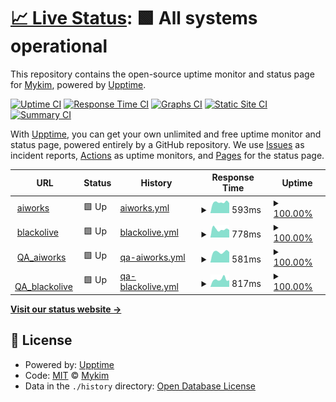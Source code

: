 # [📈 Live Status](https://mykim0527.github.io/upptime): <!--live status--> **🟩 All systems operational**

This repository contains the open-source uptime monitor and status page for [Mykim](https://mykim0527.github.io/upptime), powered by [Upptime](https://github.com/upptime/upptime).

[![Uptime CI](https://github.com/mykim0527/upptime/workflows/Uptime%20CI/badge.svg)](https://github.com/mykim0527/upptime/actions?query=workflow%3A%22Uptime+CI%22)
[![Response Time CI](https://github.com/mykim0527/upptime/workflows/Response%20Time%20CI/badge.svg)](https://github.com/mykim0527/upptime/actions?query=workflow%3A%22Response+Time+CI%22)
[![Graphs CI](https://github.com/mykim0527/upptime/workflows/Graphs%20CI/badge.svg)](https://github.com/mykim0527/upptime/actions?query=workflow%3A%22Graphs+CI%22)
[![Static Site CI](https://github.com/mykim0527/upptime/workflows/Static%20Site%20CI/badge.svg)](https://github.com/mykim0527/upptime/actions?query=workflow%3A%22Static+Site+CI%22)
[![Summary CI](https://github.com/mykim0527/upptime/workflows/Summary%20CI/badge.svg)](https://github.com/mykim0527/upptime/actions?query=workflow%3A%22Summary+CI%22)

With [Upptime](https://upptime.js.org), you can get your own unlimited and free uptime monitor and status page, powered entirely by a GitHub repository. We use [Issues](https://github.com/mykim0527/upptime/issues) as incident reports, [Actions](https://github.com/mykim0527/upptime/actions) as uptime monitors, and [Pages](https://mykim0527.github.io/upptime) for the status page.

<!--start: status pages-->
<!-- This summary is generated by Upptime (https://github.com/upptime/upptime) -->
<!-- Do not edit this manually, your changes will be overwritten -->
<!-- prettier-ignore -->
| URL | Status | History | Response Time | Uptime |
| --- | ------ | ------- | ------------- | ------ |
| <img alt="" src="https://favicons.githubusercontent.com/aiworks.co.kr" height="13"> [aiworks](https://aiworks.co.kr/) | 🟩 Up | [aiworks.yml](https://github.com/mykim0527/upptime/commits/HEAD/history/aiworks.yml) | <details><summary><img alt="Response time graph" src="./graphs/aiworks/response-time-week.png" height="20"> 593ms</summary><br><a href="https://mykim0527.github.io/upptime/history/aiworks"><img alt="Response time 699" src="https://img.shields.io/endpoint?url=https%3A%2F%2Fraw.githubusercontent.com%2Fmykim0527%2Fupptime%2FHEAD%2Fapi%2Faiworks%2Fresponse-time.json"></a><br><a href="https://mykim0527.github.io/upptime/history/aiworks"><img alt="24-hour response time 553" src="https://img.shields.io/endpoint?url=https%3A%2F%2Fraw.githubusercontent.com%2Fmykim0527%2Fupptime%2FHEAD%2Fapi%2Faiworks%2Fresponse-time-day.json"></a><br><a href="https://mykim0527.github.io/upptime/history/aiworks"><img alt="7-day response time 593" src="https://img.shields.io/endpoint?url=https%3A%2F%2Fraw.githubusercontent.com%2Fmykim0527%2Fupptime%2FHEAD%2Fapi%2Faiworks%2Fresponse-time-week.json"></a><br><a href="https://mykim0527.github.io/upptime/history/aiworks"><img alt="30-day response time 642" src="https://img.shields.io/endpoint?url=https%3A%2F%2Fraw.githubusercontent.com%2Fmykim0527%2Fupptime%2FHEAD%2Fapi%2Faiworks%2Fresponse-time-month.json"></a><br><a href="https://mykim0527.github.io/upptime/history/aiworks"><img alt="1-year response time 699" src="https://img.shields.io/endpoint?url=https%3A%2F%2Fraw.githubusercontent.com%2Fmykim0527%2Fupptime%2FHEAD%2Fapi%2Faiworks%2Fresponse-time-year.json"></a></details> | <details><summary><a href="https://mykim0527.github.io/upptime/history/aiworks">100.00%</a></summary><a href="https://mykim0527.github.io/upptime/history/aiworks"><img alt="All-time uptime 99.92%" src="https://img.shields.io/endpoint?url=https%3A%2F%2Fraw.githubusercontent.com%2Fmykim0527%2Fupptime%2FHEAD%2Fapi%2Faiworks%2Fuptime.json"></a><br><a href="https://mykim0527.github.io/upptime/history/aiworks"><img alt="24-hour uptime 100.00%" src="https://img.shields.io/endpoint?url=https%3A%2F%2Fraw.githubusercontent.com%2Fmykim0527%2Fupptime%2FHEAD%2Fapi%2Faiworks%2Fuptime-day.json"></a><br><a href="https://mykim0527.github.io/upptime/history/aiworks"><img alt="7-day uptime 100.00%" src="https://img.shields.io/endpoint?url=https%3A%2F%2Fraw.githubusercontent.com%2Fmykim0527%2Fupptime%2FHEAD%2Fapi%2Faiworks%2Fuptime-week.json"></a><br><a href="https://mykim0527.github.io/upptime/history/aiworks"><img alt="30-day uptime 100.00%" src="https://img.shields.io/endpoint?url=https%3A%2F%2Fraw.githubusercontent.com%2Fmykim0527%2Fupptime%2FHEAD%2Fapi%2Faiworks%2Fuptime-month.json"></a><br><a href="https://mykim0527.github.io/upptime/history/aiworks"><img alt="1-year uptime 99.92%" src="https://img.shields.io/endpoint?url=https%3A%2F%2Fraw.githubusercontent.com%2Fmykim0527%2Fupptime%2FHEAD%2Fapi%2Faiworks%2Fuptime-year.json"></a></details>
| <img alt="" src="https://favicons.githubusercontent.com/opbo.aiworks.co.kr" height="13"> [blackolive](https://opbo.aiworks.co.kr/#/) | 🟩 Up | [blackolive.yml](https://github.com/mykim0527/upptime/commits/HEAD/history/blackolive.yml) | <details><summary><img alt="Response time graph" src="./graphs/blackolive/response-time-week.png" height="20"> 778ms</summary><br><a href="https://mykim0527.github.io/upptime/history/blackolive"><img alt="Response time 752" src="https://img.shields.io/endpoint?url=https%3A%2F%2Fraw.githubusercontent.com%2Fmykim0527%2Fupptime%2FHEAD%2Fapi%2Fblackolive%2Fresponse-time.json"></a><br><a href="https://mykim0527.github.io/upptime/history/blackolive"><img alt="24-hour response time 707" src="https://img.shields.io/endpoint?url=https%3A%2F%2Fraw.githubusercontent.com%2Fmykim0527%2Fupptime%2FHEAD%2Fapi%2Fblackolive%2Fresponse-time-day.json"></a><br><a href="https://mykim0527.github.io/upptime/history/blackolive"><img alt="7-day response time 778" src="https://img.shields.io/endpoint?url=https%3A%2F%2Fraw.githubusercontent.com%2Fmykim0527%2Fupptime%2FHEAD%2Fapi%2Fblackolive%2Fresponse-time-week.json"></a><br><a href="https://mykim0527.github.io/upptime/history/blackolive"><img alt="30-day response time 769" src="https://img.shields.io/endpoint?url=https%3A%2F%2Fraw.githubusercontent.com%2Fmykim0527%2Fupptime%2FHEAD%2Fapi%2Fblackolive%2Fresponse-time-month.json"></a><br><a href="https://mykim0527.github.io/upptime/history/blackolive"><img alt="1-year response time 752" src="https://img.shields.io/endpoint?url=https%3A%2F%2Fraw.githubusercontent.com%2Fmykim0527%2Fupptime%2FHEAD%2Fapi%2Fblackolive%2Fresponse-time-year.json"></a></details> | <details><summary><a href="https://mykim0527.github.io/upptime/history/blackolive">100.00%</a></summary><a href="https://mykim0527.github.io/upptime/history/blackolive"><img alt="All-time uptime 99.24%" src="https://img.shields.io/endpoint?url=https%3A%2F%2Fraw.githubusercontent.com%2Fmykim0527%2Fupptime%2FHEAD%2Fapi%2Fblackolive%2Fuptime.json"></a><br><a href="https://mykim0527.github.io/upptime/history/blackolive"><img alt="24-hour uptime 100.00%" src="https://img.shields.io/endpoint?url=https%3A%2F%2Fraw.githubusercontent.com%2Fmykim0527%2Fupptime%2FHEAD%2Fapi%2Fblackolive%2Fuptime-day.json"></a><br><a href="https://mykim0527.github.io/upptime/history/blackolive"><img alt="7-day uptime 100.00%" src="https://img.shields.io/endpoint?url=https%3A%2F%2Fraw.githubusercontent.com%2Fmykim0527%2Fupptime%2FHEAD%2Fapi%2Fblackolive%2Fuptime-week.json"></a><br><a href="https://mykim0527.github.io/upptime/history/blackolive"><img alt="30-day uptime 97.24%" src="https://img.shields.io/endpoint?url=https%3A%2F%2Fraw.githubusercontent.com%2Fmykim0527%2Fupptime%2FHEAD%2Fapi%2Fblackolive%2Fuptime-month.json"></a><br><a href="https://mykim0527.github.io/upptime/history/blackolive"><img alt="1-year uptime 99.24%" src="https://img.shields.io/endpoint?url=https%3A%2F%2Fraw.githubusercontent.com%2Fmykim0527%2Fupptime%2FHEAD%2Fapi%2Fblackolive%2Fuptime-year.json"></a></details>
| <img alt="" src="https://favicons.githubusercontent.com/taw.aiworks.co.kr" height="13"> [QA_aiworks](https://taw.aiworks.co.kr/) | 🟩 Up | [qa-aiworks.yml](https://github.com/mykim0527/upptime/commits/HEAD/history/qa-aiworks.yml) | <details><summary><img alt="Response time graph" src="./graphs/qa-aiworks/response-time-week.png" height="20"> 581ms</summary><br><a href="https://mykim0527.github.io/upptime/history/qa-aiworks"><img alt="Response time 584" src="https://img.shields.io/endpoint?url=https%3A%2F%2Fraw.githubusercontent.com%2Fmykim0527%2Fupptime%2FHEAD%2Fapi%2Fqa-aiworks%2Fresponse-time.json"></a><br><a href="https://mykim0527.github.io/upptime/history/qa-aiworks"><img alt="24-hour response time 573" src="https://img.shields.io/endpoint?url=https%3A%2F%2Fraw.githubusercontent.com%2Fmykim0527%2Fupptime%2FHEAD%2Fapi%2Fqa-aiworks%2Fresponse-time-day.json"></a><br><a href="https://mykim0527.github.io/upptime/history/qa-aiworks"><img alt="7-day response time 581" src="https://img.shields.io/endpoint?url=https%3A%2F%2Fraw.githubusercontent.com%2Fmykim0527%2Fupptime%2FHEAD%2Fapi%2Fqa-aiworks%2Fresponse-time-week.json"></a><br><a href="https://mykim0527.github.io/upptime/history/qa-aiworks"><img alt="30-day response time 584" src="https://img.shields.io/endpoint?url=https%3A%2F%2Fraw.githubusercontent.com%2Fmykim0527%2Fupptime%2FHEAD%2Fapi%2Fqa-aiworks%2Fresponse-time-month.json"></a><br><a href="https://mykim0527.github.io/upptime/history/qa-aiworks"><img alt="1-year response time 584" src="https://img.shields.io/endpoint?url=https%3A%2F%2Fraw.githubusercontent.com%2Fmykim0527%2Fupptime%2FHEAD%2Fapi%2Fqa-aiworks%2Fresponse-time-year.json"></a></details> | <details><summary><a href="https://mykim0527.github.io/upptime/history/qa-aiworks">100.00%</a></summary><a href="https://mykim0527.github.io/upptime/history/qa-aiworks"><img alt="All-time uptime 96.64%" src="https://img.shields.io/endpoint?url=https%3A%2F%2Fraw.githubusercontent.com%2Fmykim0527%2Fupptime%2FHEAD%2Fapi%2Fqa-aiworks%2Fuptime.json"></a><br><a href="https://mykim0527.github.io/upptime/history/qa-aiworks"><img alt="24-hour uptime 100.00%" src="https://img.shields.io/endpoint?url=https%3A%2F%2Fraw.githubusercontent.com%2Fmykim0527%2Fupptime%2FHEAD%2Fapi%2Fqa-aiworks%2Fuptime-day.json"></a><br><a href="https://mykim0527.github.io/upptime/history/qa-aiworks"><img alt="7-day uptime 100.00%" src="https://img.shields.io/endpoint?url=https%3A%2F%2Fraw.githubusercontent.com%2Fmykim0527%2Fupptime%2FHEAD%2Fapi%2Fqa-aiworks%2Fuptime-week.json"></a><br><a href="https://mykim0527.github.io/upptime/history/qa-aiworks"><img alt="30-day uptime 97.24%" src="https://img.shields.io/endpoint?url=https%3A%2F%2Fraw.githubusercontent.com%2Fmykim0527%2Fupptime%2FHEAD%2Fapi%2Fqa-aiworks%2Fuptime-month.json"></a><br><a href="https://mykim0527.github.io/upptime/history/qa-aiworks"><img alt="1-year uptime 96.64%" src="https://img.shields.io/endpoint?url=https%3A%2F%2Fraw.githubusercontent.com%2Fmykim0527%2Fupptime%2FHEAD%2Fapi%2Fqa-aiworks%2Fuptime-year.json"></a></details>
| <img alt="" src="https://favicons.githubusercontent.com/topbo.aiworks.co.kr" height="13"> [QA_blackolive](https://topbo.aiworks.co.kr/#/) | 🟩 Up | [qa-blackolive.yml](https://github.com/mykim0527/upptime/commits/HEAD/history/qa-blackolive.yml) | <details><summary><img alt="Response time graph" src="./graphs/qa-blackolive/response-time-week.png" height="20"> 817ms</summary><br><a href="https://mykim0527.github.io/upptime/history/qa-blackolive"><img alt="Response time 731" src="https://img.shields.io/endpoint?url=https%3A%2F%2Fraw.githubusercontent.com%2Fmykim0527%2Fupptime%2FHEAD%2Fapi%2Fqa-blackolive%2Fresponse-time.json"></a><br><a href="https://mykim0527.github.io/upptime/history/qa-blackolive"><img alt="24-hour response time 720" src="https://img.shields.io/endpoint?url=https%3A%2F%2Fraw.githubusercontent.com%2Fmykim0527%2Fupptime%2FHEAD%2Fapi%2Fqa-blackolive%2Fresponse-time-day.json"></a><br><a href="https://mykim0527.github.io/upptime/history/qa-blackolive"><img alt="7-day response time 817" src="https://img.shields.io/endpoint?url=https%3A%2F%2Fraw.githubusercontent.com%2Fmykim0527%2Fupptime%2FHEAD%2Fapi%2Fqa-blackolive%2Fresponse-time-week.json"></a><br><a href="https://mykim0527.github.io/upptime/history/qa-blackolive"><img alt="30-day response time 754" src="https://img.shields.io/endpoint?url=https%3A%2F%2Fraw.githubusercontent.com%2Fmykim0527%2Fupptime%2FHEAD%2Fapi%2Fqa-blackolive%2Fresponse-time-month.json"></a><br><a href="https://mykim0527.github.io/upptime/history/qa-blackolive"><img alt="1-year response time 731" src="https://img.shields.io/endpoint?url=https%3A%2F%2Fraw.githubusercontent.com%2Fmykim0527%2Fupptime%2FHEAD%2Fapi%2Fqa-blackolive%2Fresponse-time-year.json"></a></details> | <details><summary><a href="https://mykim0527.github.io/upptime/history/qa-blackolive">100.00%</a></summary><a href="https://mykim0527.github.io/upptime/history/qa-blackolive"><img alt="All-time uptime 98.00%" src="https://img.shields.io/endpoint?url=https%3A%2F%2Fraw.githubusercontent.com%2Fmykim0527%2Fupptime%2FHEAD%2Fapi%2Fqa-blackolive%2Fuptime.json"></a><br><a href="https://mykim0527.github.io/upptime/history/qa-blackolive"><img alt="24-hour uptime 100.00%" src="https://img.shields.io/endpoint?url=https%3A%2F%2Fraw.githubusercontent.com%2Fmykim0527%2Fupptime%2FHEAD%2Fapi%2Fqa-blackolive%2Fuptime-day.json"></a><br><a href="https://mykim0527.github.io/upptime/history/qa-blackolive"><img alt="7-day uptime 100.00%" src="https://img.shields.io/endpoint?url=https%3A%2F%2Fraw.githubusercontent.com%2Fmykim0527%2Fupptime%2FHEAD%2Fapi%2Fqa-blackolive%2Fuptime-week.json"></a><br><a href="https://mykim0527.github.io/upptime/history/qa-blackolive"><img alt="30-day uptime 93.02%" src="https://img.shields.io/endpoint?url=https%3A%2F%2Fraw.githubusercontent.com%2Fmykim0527%2Fupptime%2FHEAD%2Fapi%2Fqa-blackolive%2Fuptime-month.json"></a><br><a href="https://mykim0527.github.io/upptime/history/qa-blackolive"><img alt="1-year uptime 98.00%" src="https://img.shields.io/endpoint?url=https%3A%2F%2Fraw.githubusercontent.com%2Fmykim0527%2Fupptime%2FHEAD%2Fapi%2Fqa-blackolive%2Fuptime-year.json"></a></details>

<!--end: status pages-->

[**Visit our status website →**](https://mykim0527.github.io/upptime)

## 📄 License

- Powered by: [Upptime](https://github.com/upptime/upptime)
- Code: [MIT](./LICENSE) © [Mykim](https://mykim0527.github.io/upptime)
- Data in the `./history` directory: [Open Database License](https://opendatacommons.org/licenses/odbl/1-0/)
